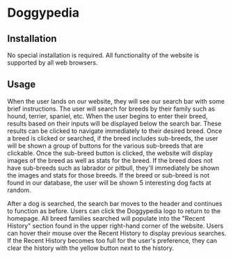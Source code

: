 # Doggypedia

## Installation
No special installation is required. All functionality of the website is supported by all web browsers.

## Usage
When the user lands on our website, they will see our search bar with some brief instructions. The user will search for breeds by their family such as hound, terrier, spaniel, etc.
When the user begins to enter their breed, results based on their inputs will be displayed below the search bar. These results can be clicked to navigate immediately to their desired breed.
Once a breed is clicked or searched, if the breed includes sub-breeds, the user will be shown a group of buttons for the various sub-breeds that are clickable. Once the sub-breed button is clicked, the website will display images of the breed as well as stats for the breed. If the breed does not have sub-breeds such as labrador or pitbull, they'll immediately be shown the images and stats for those breeds. If the breed or sub-breed is not found in our database, the user will be shown 5 interesting dog facts at random.

After a dog is searched, the search bar moves to the header and continues to function as before. Users can click the Doggypedia logo to return to the homepage.
All breed families searched will populate into the "Recent History" section found in the upper right-hand corner of the website. Users can hover their mouse over the Recent History to display previous searches. If the Recent History becomes too full for the user's preference, they can clear the history with the yellow button next to the history.